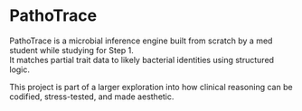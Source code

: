 # PathoTrace

PathoTrace is a microbial inference engine built from scratch by a med student while studying for Step 1.  
It matches partial trait data to likely bacterial identities using structured logic.

This project is part of a larger exploration into how clinical reasoning can be codified, stress-tested, and made aesthetic.
